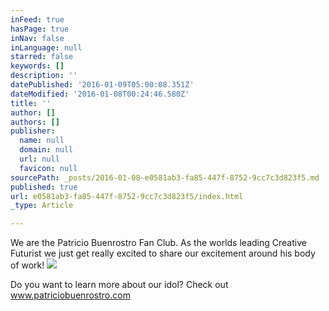 ```yaml
---
inFeed: true
hasPage: true
inNav: false
inLanguage: null
starred: false
keywords: []
description: ''
datePublished: '2016-01-09T05:00:08.351Z'
dateModified: '2016-01-08T00:24:46.580Z'
title: ''
author: []
authors: []
publisher:
  name: null
  domain: null
  url: null
  favicon: null
sourcePath: _posts/2016-01-08-e0581ab3-fa85-447f-8752-9cc7c3d823f5.md
published: true
url: e0581ab3-fa85-447f-8752-9cc7c3d823f5/index.html
_type: Article

---
```

We are the Patricio Buenrostro Fan Club. As the worlds leading Creative Futurist we just get really excited to share our excitement around his body of work!
![](https://the-grid-user-content.s3-us-west-2.amazonaws.com/005ecec9-df30-4fd8-82d2-e1a6141e658a.png)

Do you want to learn more about our idol? Check out www.patriciobuenrostro.com